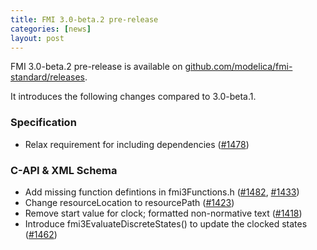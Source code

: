 ```yaml
---
title: FMI 3.0-beta.2 pre-release
categories: [news]
layout: post
---
```


FMI 3.0-beta.2 pre-release is available on [github.com/modelica/fmi-standard/releases](https://github.com/modelica/fmi-standard/releases).

It introduces the following changes compared to 3.0-beta.1.

### Specification

- Relax requirement for including dependencies ([#1478](https://github.com/modelica/fmi-standard/pull/1478))

### C-API & XML Schema

- ​Add missing function defintions in fmi3Functions.h ([#1482](https://github.com/modelica/fmi-standard/1482), [#1433](https://github.com/modelica/fmi-standard/1433))
- Change resourceLocation to resourcePath ([#1423](https://github.com/modelica/fmi-standard/1423))
- Remove start value for clock; formatted non-normative text ([#1418](https://github.com/modelica/fmi-standard/1418))
- ​Introduce fmi3EvaluateDiscreteStates() to update the clocked states ([#1462](https://github.com/modelica/fmi-standard/1462))
